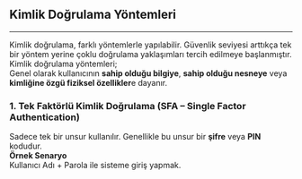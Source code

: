 ## Kimlik Doğrulama Yöntemleri

---

Kimlik doğrulama, farklı yöntemlerle yapılabilir. Güvenlik seviyesi arttıkça tek bir yöntem yerine çoklu doğrulama yaklaşımları tercih edilmeye başlanmıştır.<br>
Kimlik doğrulama yöntemleri;<br>
Genel olarak kullanıcının **sahip olduğu bilgiye**, **sahip olduğu nesneye** veya **kimliğine özgü fiziksel özellikler**e dayanır.

### 1. Tek Faktörlü Kimlik Doğrulama (SFA – Single Factor Authentication)
Sadece tek bir unsur kullanılır. Genellikle bu unsur bir **şifre** veya **PIN** kodudur.<br>
**Örnek Senaryo**<br>
Kullanıcı Adı + Parola ile sisteme giriş yapmak.

